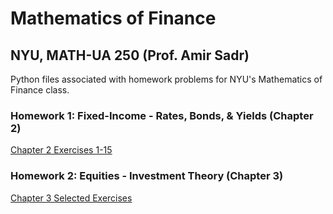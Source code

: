 # Mathematics of Finance 
## NYU, MATH-UA 250 (Prof. Amir Sadr)

Python files associated with homework problems for NYU's Mathematics of Finance class. 

### Homework 1: Fixed-Income - Rates, Bonds, & Yields (Chapter 2) 
[Chapter 2 Exercises 1-15](https://github.com/user-attachments/files/17249424/Math_Finance_HW1.1.pdf)

### Homework 2: Equities - Investment Theory (Chapter 3) 
[Chapter 3 Selected Exercises](https://github.com/user-attachments/files/17451769/Math_Finance_HW2.pdf)

